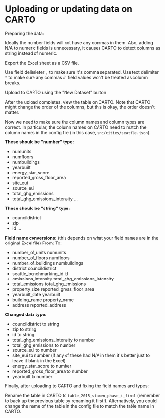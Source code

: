 Uploading or updating data on CARTO
===

Preparing the data:

Ideally the number fields will not have any commas in them.
Also, adding N/A to numeric fields is unnecessary, it causes CARTO to detect columns as string instead of numeric.

Export the Excel sheet as a CSV file.

Use field delimieter `,` to make sure it's comma separated.
Use text delimiter `"` to make sure any commas _in_ field values won't be treated as column breaks.

Upload to CARTO using the "New Dataset" button

After the upload completes, view the table on CARTO. Note that CARTO might change the order of the columns, but this is okay, the order doesn't matter.

Now we need to make sure the column names and column types are correct. In particular, the column names on CARTO need to match the column names in the config file (in this case, `src/cities/seattle.json`).


**These should be "number" type:**

* numunits
* numfloors
* numbuildings
* yearbuilt
* energy_star_score
* reported_gross_floor_area
* site_eui
* source_eui
* total_ghg_emissions
* total_ghg_emissions_intensity
...

**These should be "string" type:**

* councildistrict
* zip
* id
...

**Field name conversions:**
(this depends on what your field names are in the original Excel file)
From: To:

* number_of_units numunits
* number_of_floors numfloors
* number_of_buildings numbuildings
* district councildistrict
* seattle_benchmarking_id id
* emissions_intensity total_ghg_emissions_intensity
* total_emissions total_ghg_emissions
* property_size reported_gross_floor_area
* yearbuilt_date yearbuilt
* building_name property_name
* address reported_address

**Changed data type:**

* councildistrict to string
* zip to string
* id to string
* total_ghg_emissions_intensity to number
* total_ghg_emissions to number
* source_eui to number
* site_eui to number  (if any of these had N/A in them it's better just to leave it blank in the Excel)
* energy_star_score to number
* reported_gross_floor_area to number
* yearbuilt to number


Finally, after uploading to CARTO and fixing the field names and types:

Rename the table in CARTO to `table_2015_stamen_phase_i_final` (remember to back up the previous table by renaming it first!).
Alternatively, you could change the name of the table in the config file to match the table name in CARTO.

